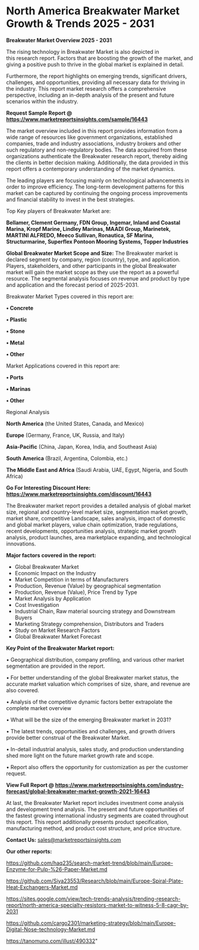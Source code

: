 # North America Breakwater Market Growth & Trends 2025 - 2031

<Strong> Breakwater Market Overview 2025 - 2031</strong>

The rising technology in Breakwater Market is also depicted in this research report. Factors that are boosting the growth of the market, and giving a positive push to thrive in the global market is explained in detail.

Furthermore, the report highlights on emerging trends, significant drivers, challenges, and opportunities, providing all necessary data for thriving in the industry. This report market research offers a comprehensive perspective, including an in-depth analysis of the present and future scenarios within the industry.

<strong>Request Sample Report @ <a href=https://www.marketreportsinsights.com/sample/16443>https://www.marketreportsinsights.com/sample/16443</a></strong>

The market overview included in this report provides information from a wide range of resources like government organizations, established companies, trade and industry associations, industry brokers and other such regulatory and non-regulatory bodies. The data acquired from these organizations authenticate the Breakwater research report, thereby aiding the clients in better decision making. Additionally, the data provided in this report offers a contemporary understanding of the market dynamics.

The leading players are focusing mainly on technological advancements in order to improve efficiency. The long-term development patterns for this market can be captured by continuing the ongoing process improvements and financial stability to invest in the best strategies.

Top Key players of Breakwater Market are:

<strong>Bellamer, Clement Germany, FDN Group, Ingemar, Inland and Coastal Marina, Kropf Marine, Lindley Marinas, MAADI Group, Marinetek, MARTINI ALFREDO, Meeco Sullivan, Ronautica, SF Marina, Structurmarine, Superflex Pontoon Mooring Systems, Topper Industries</strong>

<strong><b>Global Breakwater Market Scope and Size:</b></strong>
The Breakwater market is declared segment by company, region (country), type, and application. Players, stakeholders, and other participants in the global Breakwater market will gain the market scope as they use the report as a powerful resource. The segmental analysis focuses on revenue and product by type and application and the forecast period of 2025-2031.

Breakwater Market Types covered in this report are:

<strong>• Concrete

• Plastic

• Stone

• Metal

• Other</strong>

Market Applications covered in this report are:

<strong>• Ports

• Marinas

• Other</strong> 

Regional Analysis

<strong>North America</strong> (the United States, Canada, and Mexico)

<strong>Europe</strong> (Germany, France, UK, Russia, and Italy)

<strong>Asia-Pacific</strong> (China, Japan, Korea, India, and Southeast Asia)

<strong>South America</strong> (Brazil, Argentina, Colombia, etc.)

<strong>The Middle East and Africa</strong> (Saudi Arabia, UAE, Egypt, Nigeria, and South Africa)

<strong>Go For Interesting Discount Here: <a href=https://www.marketreportsinsights.com/discount/16443>https://www.marketreportsinsights.com/discount/16443</a></strong>

The Breakwater market report provides a detailed analysis of global market size, regional and country-level market size, segmentation market growth, market share, competitive Landscape, sales analysis, impact of domestic and global market players, value chain optimization, trade regulations, recent developments, opportunities analysis, strategic market growth analysis, product launches, area marketplace expanding, and technological innovations.

<strong><b>Major factors covered in the report:</b></strong>
<ul>
  <li>Global Breakwater Market </li>
  <li>Economic Impact on the Industry</li>
  <li>Market Competition in terms of Manufacturers</li>
  <li>Production, Revenue (Value) by geographical segmentation</li>
  <li>Production, Revenue (Value), Price Trend by Type</li>
  <li>Market Analysis by Application</li>
  <li>Cost Investigation</li>
  <li>Industrial Chain, Raw material sourcing strategy and Downstream Buyers</li>
  <li>Marketing Strategy comprehension, Distributors and Traders</li>
  <li>Study on Market Research Factors</li>
  <li>Global Breakwater Market Forecast</li>
</ul>

<strong><b>Key Point of the Breakwater Market report:</b></strong>

• Geographical distribution, company profiling, and various other market segmentation are provided in the report.

• For better understanding of the global Breakwater market status, the accurate market valuation which comprises of size, share, and revenue are also covered.

• Analysis of the competitive dynamic factors better extrapolate the complete market overview

• What will be the size of the emerging Breakwater market in 2031?

• The latest trends, opportunities and challenges, and growth drivers provide better construal of the Breakwater Market.

• In-detail industrial analysis, sales study, and production understanding shed more light on the future market growth rate and scope.

• Report also offers the opportunity for customization as per the customer request.

<strong><b>View Full Report @ <a href=https://www.marketreportsinsights.com/industry-forecast/global-breakwater-market-growth-2021-16443>https://www.marketreportsinsights.com/industry-forecast/global-breakwater-market-growth-2021-16443</a></b></strong>


At last, the Breakwater Market report includes investment come analysis and development trend analysis. The present and future opportunities of the fastest growing international industry segments are coated throughout this report. This report additionally presents product specification, manufacturing method, and product cost structure, and price structure.

<strong>Contact Us:</strong>
sales@marketreportsinsights.com

<strong>Our other reports:</strong>

<a href=https://github.com/haq235/search-market-trend/blob/main/Europe-Enzyme-for-Pulp-%26-Paper-Market.md>https://github.com/haq235/search-market-trend/blob/main/Europe-Enzyme-for-Pulp-%26-Paper-Market.md</a>

<a href=https://github.com/Siya23553/Research/blob/main/Europe-Spiral-Plate-Heat-Exchangers-Market.md>https://github.com/Siya23553/Research/blob/main/Europe-Spiral-Plate-Heat-Exchangers-Market.md</a>

<a href=https://sites.google.com/view/tech-trends-analysis/trending-research-report/north-america-specialty-resistors-market-to-witness-5-8-cagr-by-2031>https://sites.google.com/view/tech-trends-analysis/trending-research-report/north-america-specialty-resistors-market-to-witness-5-8-cagr-by-2031</a>

<a href=https://github.com/cargo2301/marketing-strategy/blob/main/Europe-Digital-Nose-technology-Market.md>https://github.com/cargo2301/marketing-strategy/blob/main/Europe-Digital-Nose-technology-Market.md</a>

<a href=https://tanomuno.com/illust/490332>https://tanomuno.com/illust/490332</a>"
